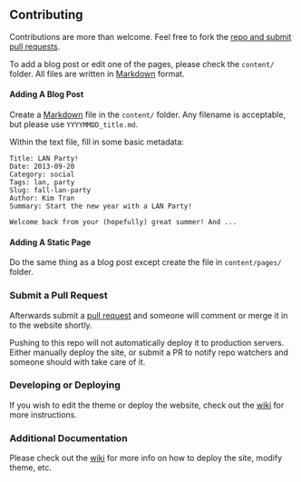 ## Contributing

Contributions are more than welcome. Feel free to fork the [repo and submit pull
requests][pr].

To add a blog post or edit one of the pages, please check the `content/` folder.
All files are written in [Markdown][md] format.

#### Adding A Blog Post

Create a [Markdown][md] file in the `content/` folder. Any filename is
acceptable, but please use `YYYYMMDD_title.md`.

Within the text file, fill in some basic metadata:

    Title: LAN Party!
    Date: 2013-09-20
    Category: social
    Tags: lan, party
    Slug: fall-lan-party
    Author: Kim Tran
    Summary: Start the new year with a LAN Party!

    Welcome back from your (hopefully) great summer! And ...

#### Adding A Static Page

Do the same thing as a blog post except create the file in `content/pages/`
folder.

### Submit a Pull Request

Afterwards submit a [pull request][pr] and someone will comment or merge it in
to the website shortly.

Pushing to this repo will not automatically deploy it to production servers.
Either manually deploy the site, or submit a PR to notify repo watchers and
someone should with take care of it.

### Developing or Deploying

If you wish to edit the theme or deploy the website, check out the [wiki][wiki]
for more instructions.

### Additional Documentation

Please check out the [wiki][wiki] for more info on how to deploy the site,
modify theme, etc.

[md]: https://daringfireball.net/projects/markdown/basics
[pr]: https://help.github.com/articles/using-pull-requests
[wiki]: https://github.com/UTACM/utacm.org/wiki
